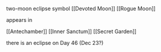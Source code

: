 two-moon eclipse symbol
[[Devoted Moon]]
[[Rogue Moon]]

appears in

[[Antechamber]]
[[Inner Sanctum]]
[[Secret Garden]]

there is an eclipse on Day 46 (Dec 23?)

